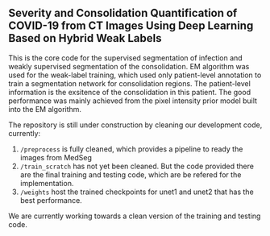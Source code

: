 ## Severity and Consolidation Quantification of COVID-19 from CT Images Using Deep Learning Based on Hybrid Weak Labels
This is the core code for the supervised segmentation of infection and weakly supervised segmentation of the consolidation. EM algorithm was used for the weak-label training, which used only patient-level annotation to train a segmentation network for consolidation regions. The patient-level information is the exsitence of the consolidation in this patient. The good performance was mainly achieved from the pixel intensity prior model built into the EM algorithm. 

The repository is still under construction by cleaning our development code, currently:
1. `/preprocess` is fully cleaned, which provides a pipeline to ready the images from MedSeg
2. `/train_scratch` has not yet been cleaned. But the code provided there are the final training and testing code, which are be refered for the implementation. 
3. `/weights` host the trained checkpoints for unet1 and unet2 that has the best performance. 

We are currently working towards a clean version of the training and testing code. 

